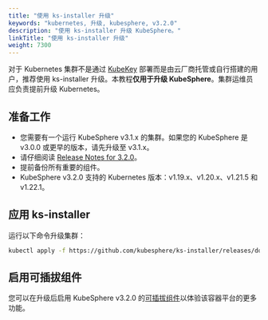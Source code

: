 ```yaml
---
title: "使用 ks-installer 升级"
keywords: "kubernetes, 升级, kubesphere, v3.2.0"
description: "使用 ks-installer 升级 KubeSphere。"
linkTitle: "使用 ks-installer 升级"
weight: 7300
---
```


对于 Kubernetes 集群不是通过 [KubeKey](../../installing-on-linux/introduction/kubekey/) 部署而是由云厂商托管或自行搭建的用户，推荐使用 ks-installer 升级。本教程**仅用于升级 KubeSphere**。集群运维员应负责提前升级 Kubernetes。

## 准备工作

- 您需要有一个运行 KubeSphere v3.1.x 的集群。如果您的 KubeSphere 是 v3.0.0 或更早的版本，请先升级至 v3.1.x。
- 请仔细阅读 [Release Notes for 3.2.0](../../release/release-v320/)。
- 提前备份所有重要的组件。
- KubeSphere v3.2.0 支持的 Kubernetes 版本：v1.19.x、v1.20.x、v1.21.5 和 v1.22.1。

## 应用 ks-installer

运行以下命令升级集群：

```bash
kubectl apply -f https://github.com/kubesphere/ks-installer/releases/download/v3.2.0/kubesphere-installer.yaml
```

## 启用可插拔组件

您可以在升级后启用 KubeSphere v3.2.0 的[可插拔组件](../../pluggable-components/overview/)以体验该容器平台的更多功能。